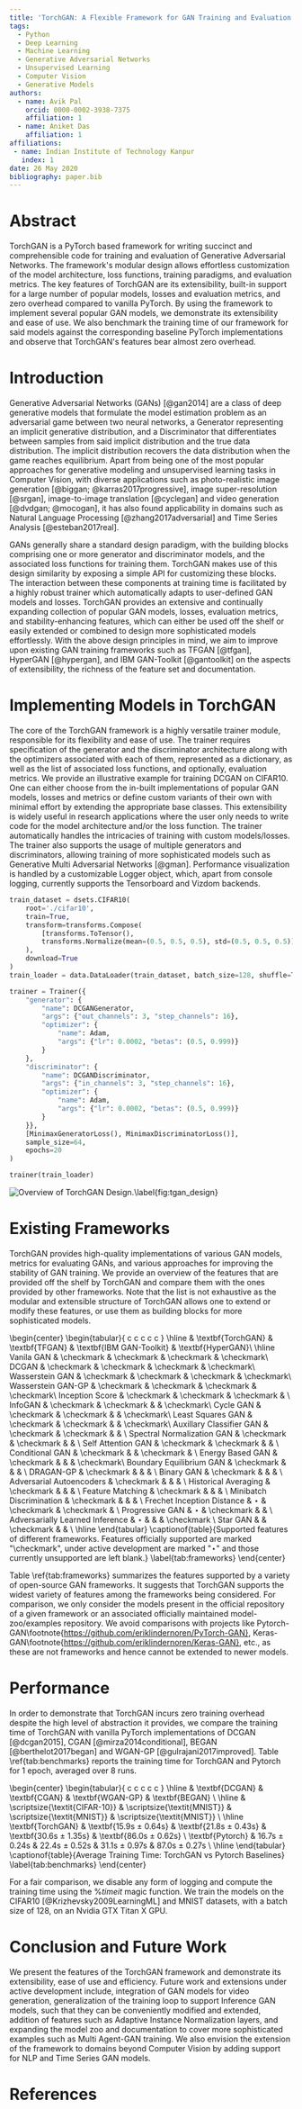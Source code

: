 ```yaml
---
title: 'TorchGAN: A Flexible Framework for GAN Training and Evaluation'
tags:
  - Python
  - Deep Learning
  - Machine Learning
  - Generative Adversarial Networks
  - Unsupervised Learning
  - Computer Vision
  - Generative Models
authors:
  - name: Avik Pal
    orcid: 0000-0002-3938-7375
    affiliation: 1
  - name: Aniket Das
    affiliation: 1
affiliations:
 - name: Indian Institute of Technology Kanpur
   index: 1
date: 26 May 2020
bibliography: paper.bib
---
```


# Abstract

TorchGAN is a PyTorch based framework for writing succinct and comprehensible code for training and evaluation of Generative Adversarial Networks. The framework's modular design allows effortless customization of the model architecture, loss functions, training paradigms, and evaluation metrics. The key features of TorchGAN are its extensibility, built-in support for a large number of popular models, losses and evaluation metrics, and zero overhead compared to vanilla PyTorch. By using the framework to implement several popular GAN models, we demonstrate its extensibility and ease of use. We also benchmark the training time of our framework for said models against the corresponding baseline PyTorch implementations and observe that TorchGAN's features bear almost zero overhead.

# Introduction

Generative Adversarial Networks (GANs) [@gan2014] are a class of deep generative models that formulate the model estimation problem as an adversarial game between two neural networks, a Generator representing an implicit generative distribution, and a Discriminator that differentiates between samples from said implicit distribution and the true data distribution. The implicit distribution recovers the data distribution when the game reaches equilibrium. Apart from being one of the most popular approaches for generative modeling and unsupervised learning tasks in Computer Vision, with diverse applications such as photo-realistic image generation [@biggan; @karras2017progressive], image super-resolution [@srgan], image-to-image translation [@cyclegan] and video generation [@dvdgan; @mocogan], it has also found applicability in domains such as Natural Language Processing [@zhang2017adversarial] and Time Series Analysis [@esteban2017real].

GANs generally share a standard design paradigm, with the building blocks comprising one or more generator and discriminator models, and the associated loss functions for training them. TorchGAN makes use of this design similarity by exposing a simple API for customizing these blocks. The interaction between these components at training time is facilitated by a highly robust trainer which automatically adapts to user-defined GAN models and losses. TorchGAN provides an extensive and continually expanding collection of popular GAN models, losses, evaluation metrics, and stability-enhancing features, which can either be used off the shelf or easily extended or combined to design more sophisticated models effortlessly. With the above design principles in mind, we aim to improve upon existing GAN training frameworks such as TFGAN [@tfgan], HyperGAN [@hypergan], and IBM GAN-Toolkit [@gantoolkit] on the aspects of extensibility, the richness of the feature set and documentation.

# Implementing Models in TorchGAN

The core of the TorchGAN framework is a highly versatile trainer module, responsible for its flexibility and ease of use. The trainer requires specification of the generator and the discriminator architecture along with the optimizers associated with each of them, represented as a dictionary, as well as the list of associated loss functions, and optionally, evaluation metrics.  We provide an illustrative example for training DCGAN on CIFAR10. One can either choose from the in-built implementations of popular GAN models, losses and metrics or define custom variants of their own with minimal effort by extending the appropriate base classes. This extensibility is widely useful in research applications where the user only needs to write code for the model architecture and/or the loss function. The trainer automatically handles the intricacies of training with custom models/losses. The trainer also supports the usage of multiple generators and discriminators, allowing training of more sophisticated models such as Generative Multi Adversarial Networks [@gman]. Performance visualization is handled by a customizable Logger object, which, apart from console logging, currently supports the Tensorboard and Vizdom backends.

```python
train_dataset = dsets.CIFAR10(
    root='./cifar10',
    train=True,
    transform=transforms.Compose(
        [transforms.ToTensor(),
        transforms.Normalize(mean=(0.5, 0.5, 0.5), std=(0.5, 0.5, 0.5))]
    ),
    download=True
)
train_loader = data.DataLoader(train_dataset, batch_size=128, shuffle=True)

trainer = Trainer({
    "generator": {
        "name": DCGANGenerator,
        "args": {"out_channels": 3, "step_channels": 16},
        "optimizer": {
            "name": Adam,
            "args": {"lr": 0.0002, "betas": (0.5, 0.999)}
        }
    }, 
    "discriminator": {
        "name": DCGANDiscriminator,
        "args": {"in_channels": 3, "step_channels": 16},
        "optimizer": {
            "name": Adam,
            "args": {"lr": 0.0002, "betas": (0.5, 0.999)}
        }
    }},
    [MinimaxGeneratorLoss(), MinimaxDiscriminatorLoss()],
    sample_size=64,
    epochs=20
)

trainer(train_loader)
```

![Overview of TorchGAN Design.\label{fig:tgan_design}](fig/TorchGAN_Design.png)

# Existing Frameworks

TorchGAN provides high-quality implementations of various GAN models, metrics for evaluating GANs, and various approaches for improving the stability of GAN training. We provide an overview of the features that are provided off the shelf by TorchGAN and compare them with the ones provided by other frameworks. Note that the list is not exhaustive as the modular and extensible structure of TorchGAN allows one to extend or modify these features, or use them as building blocks for more sophisticated models.


\begin{center}
    \begin{tabular}{ c c c c c }
        \hline
        & \textbf{TorchGAN} & \textbf{TFGAN} & \textbf{IBM GAN-Toolkit} & \textbf{HyperGAN}\\
        \hline
        Vanila GAN & \checkmark & \checkmark & \checkmark & \checkmark\\
        DCGAN & \checkmark & \checkmark & \checkmark & \checkmark\\
        Wasserstein GAN & \checkmark & \checkmark & \checkmark & \checkmark\\
        Wasserstein GAN-GP & \checkmark & \checkmark & \checkmark & \checkmark\\
        Inception Score & \checkmark & \checkmark & \checkmark & \\
        InfoGAN & \checkmark & \checkmark & & \checkmark\\
        Cycle GAN & \checkmark & \checkmark & & \checkmark\\
        Least Squares GAN & \checkmark & \checkmark & & \checkmark\\
        Auxillary Classifier GAN & \checkmark & \checkmark & & \\
        Spectral Normalization GAN & \checkmark & \checkmark & & \\
        Self Attention GAN & \checkmark & \checkmark & & \\
        Conditional GAN & \checkmark & & \checkmark & \\
        Energy Based GAN & \checkmark & & & \checkmark\\
        Boundary Equilibrium GAN & \checkmark & & & \\
        DRAGAN-GP & \checkmark & & & \\
        Binary GAN & \checkmark & & & \\
        Adversarial Autoencoders & \checkmark & & & \\
        Historical Averaging & \checkmark & & & \\
        Feature Matching & \checkmark & & & \\
        Minibatch Discrimination & \checkmark & & & \\
        Frechet Inception Distance & $\star$ & \checkmark & \checkmark & \\
        Progressive GAN & $\star$ & \checkmark & & \\
        Adversarially Learned Inference & $\star$ & & & \checkmark \\
        Star GAN & & \checkmark & & \\
        \hline
    \end{tabular}
    \captionof{table}{Supported features of different frameworks. Features officially supported are marked "\checkmark", under active development are marked "$\star$" and those currently unsupported are left blank.}
    \label{tab:frameworks}
\end{center}


Table \ref{tab:frameworks} summarizes the features supported by a variety of open-source GAN frameworks. It suggests that TorchGAN supports the widest variety of features among the frameworks being considered. For comparison, we only consider the models present in the official repository of a given framework or an associated officially maintained model-zoo/examples repository. We avoid comparisons with projects like Pytorch-GAN\footnote{https://github.com/eriklindernoren/PyTorch-GAN}, Keras-GAN\footnote{https://github.com/eriklindernoren/Keras-GAN}, etc., as these are not frameworks and hence cannot be extended to newer models.

# Performance

In order to demonstrate that TorchGAN incurs zero training overhead despite the high level of abstraction it provides, we compare the training time of TorchGAN with vanilla PyTorch implementations of DCGAN [@dcgan2015], CGAN [@mirza2014conditional], BEGAN [@berthelot2017began] and WGAN-GP [@gulrajani2017improved]. Table \ref{tab:benchmarks} reports the training time for TorchGAN and Pytorch for 1 epoch, averaged over 8 runs.

\begin{center}
    \begin{tabular}{ c c c c c }
        \hline
        & \textbf{DCGAN} & \textbf{CGAN} & \textbf{WGAN-GP} & \textbf{BEGAN} \\
        \hline
        & \scriptsize{\textit{CIFAR-10}} & \scriptsize{\textit{MNIST}} & \scriptsize{\textit{MNIST}} & \scriptsize{\textit{MNIST}} \\
        \hline
        \textbf{TorchGAN} & \textbf{15.9s $\pm$ 0.64s} & \textbf{21.8s $\pm$ 0.43s} & \textbf{30.6s $\pm$ 1.35s} & \textbf{86.0s $\pm$ 0.62s} \\
        \textbf{Pytorch}  & 16.7s $\pm$ 0.24s & 22.4s $\pm$ 0.52s & 31.1s $\pm$ 0.97s & 87.0s $\pm$ 0.27s \\
        \hline
    \end{tabular}
    \captionof{table}{Average Training Time: TorchGAN vs Pytorch Baselines}
    \label{tab:benchmarks}
\end{center}


For a fair comparison, we disable any form of logging and compute the training time using the $\%timeit$ magic function. We train the models on the CIFAR10 [@Krizhevsky2009LearningML] and MNIST datasets, with a batch size of 128, on an Nvidia GTX Titan X GPU.

# Conclusion and Future Work

We present the features of the TorchGAN framework and demonstrate its extensibility, ease of use and efficiency.  Future work and extensions under active development include, integration of GAN models for video generation, generalization of the training loop to support Inference GAN models, such that they can be conveniently modified and extended, addition of features such as Adaptive Instance Normalization layers, and expanding the model zoo and documentation to cover more sophisticated examples such as Multi Agent-GAN training. We also envision the extension of the framework to domains beyond Computer Vision by adding support for NLP and Time Series GAN models.

# References

